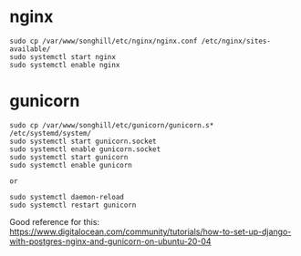 # nginx
```
sudo cp /var/www/songhill/etc/nginx/nginx.conf /etc/nginx/sites-available/
sudo systemctl start nginx
sudo systemctl enable nginx
```

# gunicorn
```
sudo cp /var/www/songhill/etc/gunicorn/gunicorn.s* /etc/systemd/system/
sudo systemctl start gunicorn.socket
sudo systemctl enable gunicorn.socket
sudo systemctl start gunicorn
sudo systemctl enable gunicorn

or

sudo systemctl daemon-reload
sudo systemctl restart gunicorn

```

Good reference for this: https://www.digitalocean.com/community/tutorials/how-to-set-up-django-with-postgres-nginx-and-gunicorn-on-ubuntu-20-04

